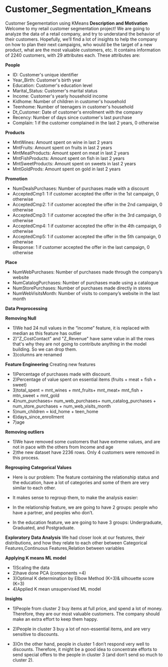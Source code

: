 # Customer_Segmentation_Kmeans
Customer Segementation using KMeans
**Description and Motivation**
Welcome to my retail customer segmentation project! We are going to analyze the data of a retail company, and try to understand the behavior of their customers. Hopefully, we’ll find a lot of insights to help the company on how to plan their next campaigns, who would be the target of a new product, what are the most valuable customers, etc.
It contains information of 2240 customers, with 29 attributes each. These attributes are: 

**People**
- ID: Customer's unique identifier
- Year_Birth: Customer's birth year
- Education: Customer's education level
- Marital_Status: Customer's marital status
- Income: Customer's yearly household income
- Kidhome: Number of children in customer's household
- Teenhome: Number of teenagers in customer's household
- Dt_Customer: Date of customer's enrollment with the company
- Recency: Number of days since customer's last purchase
- Complain: 1 if the customer complained in the last 2 years, 0 otherwise

**Products**

- MntWines: Amount spent on wine in last 2 years
- MntFruits: Amount spent on fruits in last 2 years
- MntMeatProducts: Amount spent on meat in last 2 years
- MntFishProducts: Amount spent on fish in last 2 years
- MntSweetProducts: Amount spent on sweets in last 2 years
- MntGoldProds: Amount spent on gold in last 2 years

**Promotion**

- NumDealsPurchases: Number of purchases made with a discount
- AcceptedCmp1: 1 if customer accepted the offer in the 1st campaign, 0 otherwise
- AcceptedCmp2: 1 if customer accepted the offer in the 2nd campaign, 0 otherwise
- AcceptedCmp3: 1 if customer accepted the offer in the 3rd campaign, 0 otherwise
- AcceptedCmp4: 1 if customer accepted the offer in the 4th campaign, 0 otherwise
- AcceptedCmp5: 1 if customer accepted the offer in the 5th campaign, 0 otherwise
- Response: 1 if customer accepted the offer in the last campaign, 0 otherwise

**Place**

- NumWebPurchases: Number of purchases made through the company’s website
- NumCatalogPurchases: Number of purchases made using a catalogue
- NumStorePurchases: Number of purchases made directly in stores
- NumWebVisitsMonth: Number of visits to company’s website in the last month

**Data Preprocessing**

**Removing Null**
- 1)We had 24 null values in the “income” feature, it is replaced with median as this feature has outlier
- 2)"Z_CostContact" and "Z_Revenue" have same value in all the rows that's why 
     they are not going to contribute anything in the model building. So we can drop them.
- 3)columns are renamed

**Feature Engineering**
Creating new features
- 1)Percentage of purchases made with discount.
- 2)Percentage of value spent on essential items (fruits + meat + fish + sweet)
- 3)total_spent = mnt_wines + mnt_fruits+ mnt_meat+ mnt_fish + mtn_sweet + mnt_gold
- 4)num_purchases= num_web_purchases+ num_catalog_purchases + num_store_purchases + num_web_visits_month 
- 5)num_children =  kid_home  + teen_home
- 6)days_since_enrollment  
- 7)age 

**Removing outliers**
- 1)We have removed some customers that have extreme values, and are not in pace with the others from Income and age
- 2)the new dataset have 2236 rows. Only 4 customers were removed in this process.

**Regrouping Categorical Values**
- Here is our problem: The feature containing the relationship status and the education, have a lot of categories and some of them are very similar to each other. 
- It makes sense to regroup them, to make the analysis easier:

- In the relationship feature, we are going to have 2 groups: people who have a partner, and peoples who don’t.
- In the education feature, we are going to have 3 groups: Undergraduate, Graduated, and Postgraduate.

**Exploratory Data Analysis**
We had closer look at our features, their distributions, and how they relate to each other between Categorical Features,Continuous Features,Relation between variables

**Applying K means ML model**
- 1)Scaling the data
- 2)have done PCA (components =4)
- 3)Optimal K determination by Elbow Method (K=3)& silhouette score (K=3)
- 4)Applied K mean unsupervised ML model

**Insights**
- 1)People from cluster 2 buy items at full price, and spend a lot of money. Therefore, they are our most valuable customers. The company should make an extra effort to keep them happy.

- 2)People in cluster 3 buy a lot of non-essential items, and are very sensitive to discounts.

- 3)On the other hand, people in cluster 1 don’t respond very well to discounts. Therefore, it might be a good idea to concentrate efforts to send special offers to the people in cluster 3 (and don’t send so much to cluster 2).
